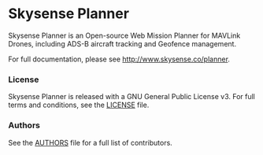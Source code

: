 Skysense Planner
================

Skysense Planner is an Open-source Web Mission Planner for MAVLink Drones, including ADS-B aircraft tracking and Geofence management.

For full documentation, please see http://www.skysense.co/planner.

### License
Skysense Planner is released with a GNU General Public License v3. For full terms and conditions, see the [LICENSE](LICENSE) file.

### Authors
See the [AUTHORS](AUTHORS.md) file for a full list of contributors.
